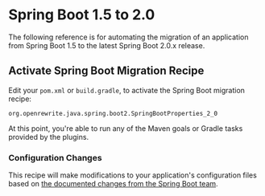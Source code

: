 # Spring Boot 1.5 to 2.0

The following reference is for automating the migration of an application from Spring Boot 1.5 to the latest Spring Boot 2.0.x release.  

## Activate Spring Boot Migration Recipe

Edit your `pom.xml` or `build.gradle`, to activate the Spring Boot migration recipe:

```text
org.openrewrite.java.spring.boot2.SpringBootProperties_2_0
```

At this point, you're able to run any of the Maven goals or Gradle tasks provided by the plugins.

### Configuration Changes

This recipe will make modifications to your application's configuration files based on [the documented changes from the Spring Boot team](https://github.com/spring-projects/spring-boot/wiki/Spring-Boot-2.0-Configuration-Changelog).



